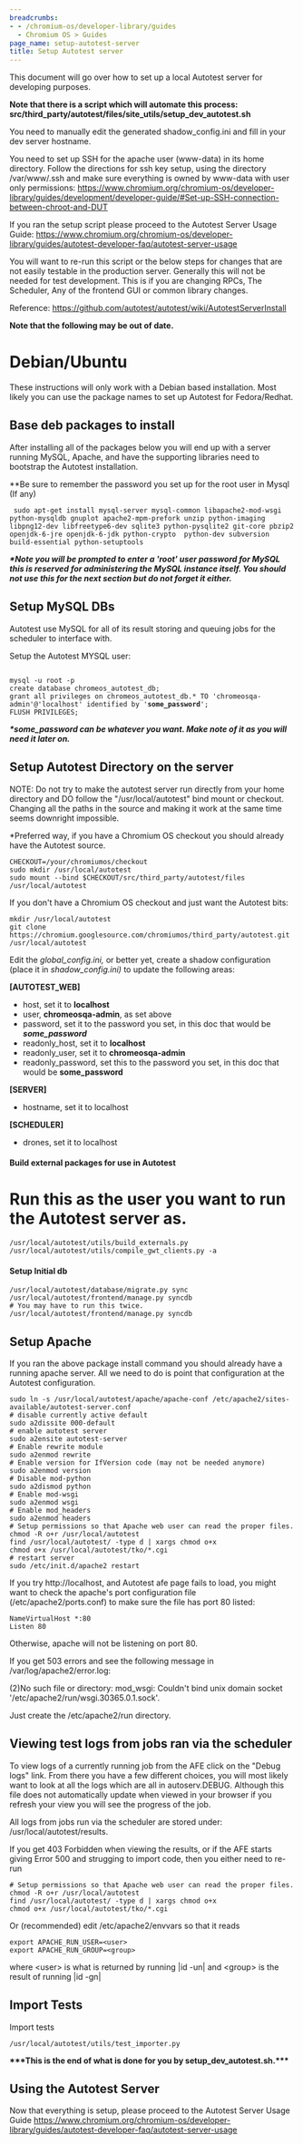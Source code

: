 ```yaml
---
breadcrumbs:
- - /chromium-os/developer-library/guides
  - Chromium OS > Guides
page_name: setup-autotest-server
title: Setup Autotest server
---
```


This document will go over how to set up a local Autotest server for developing
purposes.

**Note that there is a script which will automate this process:
src/third_party/autotest/files/site_utils/setup_dev_autotest.sh**

You need to manually edit the generated shadow_config.ini and fill in your dev
server hostname.

You need to set up SSH for the apache user (www-data) in its home directory.
Follow the directions for ssh key setup, using the directory /var/www/.ssh and
make sure everything is owned by www-data with user only permissions:
<https://www.chromium.org/chromium-os/developer-library/guides/development/developer-guide/#Set-up-SSH-connection-between-chroot-and-DUT>

If you ran the setup script please proceed to the Autotest Server Usage Guide:
<https://www.chromium.org/chromium-os/developer-library/guides/autotest-developer-faq/autotest-server-usage>

You will want to re-run this script or the below steps for changes that are not
easily testable in the production server. Generally this will not be needed for
test development. This is if you are changing RPCs, The Scheduler, Any of the
frontend GUI or common library changes.

Reference: <https://github.com/autotest/autotest/wiki/AutotestServerInstall>

**Note that the following may be out of date.**

# Debian/Ubuntu

These instructions will only work with a Debian based installation. Most likely
you can use the package names to set up Autotest for Fedora/Redhat.

## Base deb packages to install

After installing all of the packages below you will end up with a server running
MySQL, Apache, and have the supporting libraries need to bootstrap the Autotest
installation.

\*\*Be sure to remember the password you set up for the root user in Mysql (If
any)

```none
 sudo apt-get install mysql-server mysql-common libapache2-mod-wsgi python-mysqldb gnuplot apache2-mpm-prefork unzip python-imaging libpng12-dev libfreetype6-dev sqlite3 python-pysqlite2 git-core pbzip2 openjdk-6-jre openjdk-6-jdk python-crypto  python-dev subversion build-essential python-setuptools
```

***\*Note you will be prompted to enter a 'root' user password for MySQL this is
reserved for administering the MySQL instance itself. You should not use this
for the next section but do not forget it either.***

## Setup MySQL DBs

Autotest use MySQL for all of its result storing and queuing jobs for the
scheduler to interface with.

Setup the Autotest MYSQL user:

<pre><code>
mysql -u root -p
create database chromeos_autotest_db;
grant all privileges on chromeos_autotest_db.* TO 'chromeosqa-admin'@'localhost' identified by '<b>some_password</b>';
FLUSH PRIVILEGES;
</code></pre>

***\*some_password can be whatever you want. Make note of it as you will need it
later on.***

## Setup Autotest Directory on the server

NOTE: Do not try to make the autotest server run directly from your home
directory and DO follow the "/usr/local/autotest" bind mount or checkout.
Changing all the paths in the source and making it work at the same time seems
downright impossible.

\*Preferred way, if you have a Chromium OS checkout you should already have the
Autotest source.

```none
CHECKOUT=/your/chromiumos/checkout
sudo mkdir /usr/local/autotest
sudo mount --bind $CHECKOUT/src/third_party/autotest/files /usr/local/autotest
```

If you don't have a Chromium OS checkout and just want the Autotest bits:

```none
mkdir /usr/local/autotest
git clone https://chromium.googlesource.com/chromiumos/third_party/autotest.git /usr/local/autotest
```

Edit the *global_config.ini,* or better yet, create a shadow configuration
(place it in *shadow_config.ini)* to update the following areas:

**\[AUTOTEST_WEB\]**

*   host, set it to **localhost**
*   user, **chromeosqa-admin**, as set above
*   password, set it to the password you set, in this doc that would be
            ***some_password***
*   readonly_host, set it to **localhost**
*   readonly_user, set it to **chromeosqa-admin**
*   readonly_password, set this to the password you set, in this doc
            that would be **some_password**

**\[SERVER\]**

*   hostname, set it to localhost

**\[SCHEDULER\]**

*   drones, set it to localhost

#### Build external packages for use in Autotest

# Run this as the user you want to run the Autotest server as.

```none
/usr/local/autotest/utils/build_externals.py
/usr/local/autotest/utils/compile_gwt_clients.py -a
```

#### Setup Initial db

```none
/usr/local/autotest/database/migrate.py sync
/usr/local/autotest/frontend/manage.py syncdb
# You may have to run this twice.
/usr/local/autotest/frontend/manage.py syncdb
```

## Setup Apache

If you ran the above package install command you should already have a running
apache server. All we need to do is point that configuration at the Autotest
configuration.

```none
sudo ln -s /usr/local/autotest/apache/apache-conf /etc/apache2/sites-available/autotest-server.conf
# disable currently active default
sudo a2dissite 000-default
# enable autotest server
sudo a2ensite autotest-server
# Enable rewrite module
sudo a2enmod rewrite
# Enable version for IfVersion code (may not be needed anymore)
sudo a2enmod version
# Disable mod-python
sudo a2dismod python
# Enable mod-wsgi
sudo a2enmod wsgi
# Enable mod_headers
sudo a2enmod headers
# Setup permissions so that Apache web user can read the proper files.
chmod -R o+r /usr/local/autotest
find /usr/local/autotest/ -type d | xargs chmod o+x
chmod o+x /usr/local/autotest/tko/*.cgi
# restart server
sudo /etc/init.d/apache2 restart
```

If you try http://localhost, and Autotest afe page fails to load, you might want
to check the apache's port configuration file (/etc/apache2/ports.conf) to make
sure the file has port 80 listed:

```none
NameVirtualHost *:80
Listen 80
```

Otherwise, apache will not be listening on port 80.

If you get 503 errors and see the following message in
/var/log/apache2/error.log:

(2)No such file or directory: mod_wsgi: Couldn't bind unix domain socket
'/etc/apache2/run/wsgi.30365.0.1.sock'.

Just create the /etc/apache2/run directory.

## Viewing test logs from jobs ran via the scheduler

To view logs of a currently running job from the AFE click on the "Debug logs"
link. From there you have a few different choices, you will most likely want to
look at all the logs which are all in autoserv.DEBUG. Although this file does
not automatically update when viewed in your browser if you refresh your view
you will see the progress of the job.

All logs from jobs run via the scheduler are stored under:
/usr/local/autotest/results.

If you get 403 Forbidden when viewing the results, or if the AFE starts giving
Error 500 and strugging to import code, then you either need to re-run

```none
# Setup permissions so that Apache web user can read the proper files.
chmod -R o+r /usr/local/autotest
find /usr/local/autotest/ -type d | xargs chmod o+x
chmod o+x /usr/local/autotest/tko/*.cgi
```

Or (recommended) edit /etc/apache2/envvars so that it reads

```none
export APACHE_RUN_USER=<user>
export APACHE_RUN_GROUP=<group>
```

where &lt;user&gt; is what is returned by running |id -un| and &lt;group&gt; is
the result of running |id -gn|

## Import Tests

Import tests

```none
/usr/local/autotest/utils/test_importer.py
```

**\*\*\*This is the end of what is done for you by
setup_dev_autotest.sh.\*\*\***

## Using the Autotest Server

Now that everything is setup, please proceed to the Autotest Server Usage Guide
<https://www.chromium.org/chromium-os/developer-library/guides/autotest-developer-faq/autotest-server-usage>
